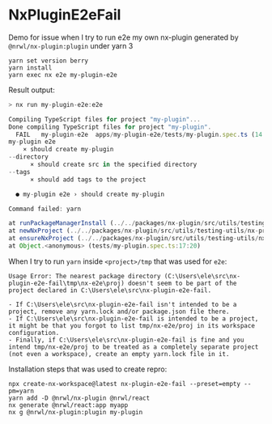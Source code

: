 # NxPluginE2eFail

Demo for issue when I try to run e2e my own nx-plugin generated by `@nrwl/nx-plugin:plugin` under yarn 3

```
yarn set version berry
yarn install
yarn exec nx e2e my-plugin-e2e
```

Result output:

```typescript
> nx run my-plugin-e2e:e2e

Compiling TypeScript files for project "my-plugin"...
Done compiling TypeScript files for project "my-plugin".
  FAIL   my-plugin-e2e  apps/my-plugin-e2e/tests/my-plugin.spec.ts (14.007 s)
my-plugin e2e
    × should create my-plugin
--directory
      × should create src in the specified directory
--tags
      × should add tags to the project

  ● my-plugin e2e › should create my-plugin

Command failed: yarn

at runPackageManagerInstall (../../packages/nx-plugin/src/utils/testing-utils/nx-project.ts:54:27)
at newNxProject (../../packages/nx-plugin/src/utils/testing-utils/nx-project.ts:74:3)
at ensureNxProject (../../packages/nx-plugin/src/utils/testing-utils/nx-project.ts:86:3)
at Object.<anonymous> (tests/my-plugin.spec.ts:17:20)
```

When I try to run `yarn` inside `<project>/tmp` that was used for `e2e`:
```
Usage Error: The nearest package directory (C:\Users\ele\src\nx-plugin-e2e-fail\tmp\nx-e2e\proj) doesn't seem to be part of the project declared in C:\Users\ele\src\nx-plugin-e2e-fail.

- If C:\Users\ele\src\nx-plugin-e2e-fail isn't intended to be a project, remove any yarn.lock and/or package.json file there.
- If C:\Users\ele\src\nx-plugin-e2e-fail is intended to be a project, it might be that you forgot to list tmp/nx-e2e/proj in its workspace configuration.
- Finally, if C:\Users\ele\src\nx-plugin-e2e-fail is fine and you intend tmp/nx-e2e/proj to be treated as a completely separate project (not even a workspace), create an empty yarn.lock file in it.
```

Installation steps that was used to create repro:

```
npx create-nx-workspace@latest nx-plugin-e2e-fail --preset=empty --pm=yarn
yarn add -D @nrwl/nx-plugin @nrwl/react
nx generate @nrwl/react:app myapp
nx g @nrwl/nx-plugin:plugin my-plugin
```
